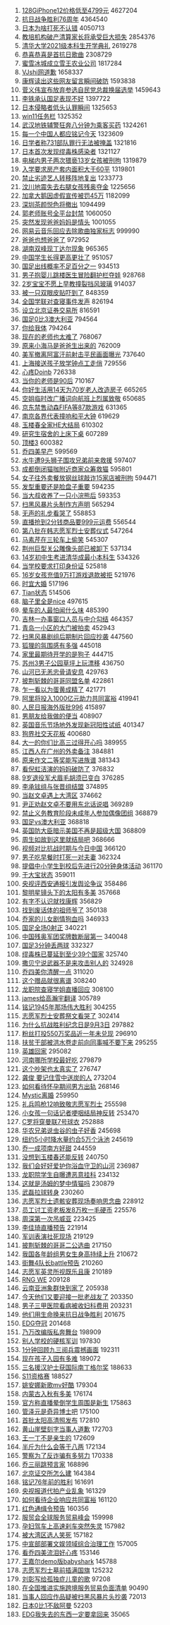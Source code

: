 1. [128GiPhone12价格低至4799元](https://s.weibo.com/weibo?q=%23128GiPhone12%E4%BB%B7%E6%A0%BC%E4%BD%8E%E8%87%B34799%E5%85%83%23&Refer=top) 4627204
1. [抗日战争胜利76周年](https://s.weibo.com/weibo?q=%23%E6%8A%97%E6%97%A5%E6%88%98%E4%BA%89%E8%83%9C%E5%88%A976%E5%91%A8%E5%B9%B4%23&Refer=top) 4364540
1. [日本为啥打死不认错](https://s.weibo.com/weibo?q=%23%E6%97%A5%E6%9C%AC%E4%B8%BA%E5%95%A5%E6%89%93%E6%AD%BB%E4%B8%8D%E8%AE%A4%E9%94%99%23&Refer=top) 4050713
1. [教培机构破产清算家长将承受巨大损失](https://s.weibo.com/weibo?q=%23%E6%95%99%E5%9F%B9%E6%9C%BA%E6%9E%84%E7%A0%B4%E4%BA%A7%E6%B8%85%E7%AE%97%E5%AE%B6%E9%95%BF%E5%B0%86%E6%89%BF%E5%8F%97%E5%B7%A8%E5%A4%A7%E6%8D%9F%E5%A4%B1%23&Refer=top) 2854376
1. [清华大学2021级本科生开学典礼](https://s.weibo.com/weibo?q=%23%E6%B8%85%E5%8D%8E%E5%A4%A7%E5%AD%A62021%E7%BA%A7%E6%9C%AC%E7%A7%91%E7%94%9F%E5%BC%80%E5%AD%A6%E5%85%B8%E7%A4%BC%23&Refer=top) 2619278
1. [恭喜恭喜是首抗日歌曲](https://s.weibo.com/weibo?q=%23%E6%81%AD%E5%96%9C%E6%81%AD%E5%96%9C%E6%98%AF%E9%A6%96%E6%8A%97%E6%97%A5%E6%AD%8C%E6%9B%B2%23&Refer=top) 2308729
1. [蜜雪冰城成立雪王农业公司](https://s.weibo.com/weibo?q=%23%E8%9C%9C%E9%9B%AA%E5%86%B0%E5%9F%8E%E6%88%90%E7%AB%8B%E9%9B%AA%E7%8E%8B%E5%86%9C%E4%B8%9A%E5%85%AC%E5%8F%B8%23&Refer=top) 1817284
1. [VJshi网道歉](https://s.weibo.com/weibo?q=%23VJshi%E7%BD%91%E9%81%93%E6%AD%89%23&Refer=top) 1658337
1. [康辉读出这些网友留言瞬间破防](https://s.weibo.com/weibo?q=%23%E5%BA%B7%E8%BE%89%E8%AF%BB%E5%87%BA%E8%BF%99%E4%BA%9B%E7%BD%91%E5%8F%8B%E7%95%99%E8%A8%80%E7%9E%AC%E9%97%B4%E7%A0%B4%E9%98%B2%23&Refer=top) 1593838
1. [菅义伟宣布放弃参选自民党总裁换届选举](https://s.weibo.com/weibo?q=%23%E8%8F%85%E4%B9%89%E4%BC%9F%E5%AE%A3%E5%B8%83%E6%94%BE%E5%BC%83%E5%8F%82%E9%80%89%E8%87%AA%E6%B0%91%E5%85%9A%E6%80%BB%E8%A3%81%E6%8D%A2%E5%B1%8A%E9%80%89%E4%B8%BE%23&Refer=top) 1459643
1. [李铁承认国足表现不好](https://s.weibo.com/weibo?q=%23%E6%9D%8E%E9%93%81%E6%89%BF%E8%AE%A4%E5%9B%BD%E8%B6%B3%E8%A1%A8%E7%8E%B0%E4%B8%8D%E5%A5%BD%23&Refer=top) 1397722
1. [日本侵略者低头认罪瞬间](https://s.weibo.com/weibo?q=%23%E6%97%A5%E6%9C%AC%E4%BE%B5%E7%95%A5%E8%80%85%E4%BD%8E%E5%A4%B4%E8%AE%A4%E7%BD%AA%E7%9E%AC%E9%97%B4%23&Refer=top) 1325653
1. [win11任务栏](https://s.weibo.com/weibo?q=win11%E4%BB%BB%E5%8A%A1%E6%A0%8F&Refer=top) 1325352
1. [武汉地铁辅警狂奔八分钟为乘客买药](https://s.weibo.com/weibo?q=%23%E6%AD%A6%E6%B1%89%E5%9C%B0%E9%93%81%E8%BE%85%E8%AD%A6%E7%8B%82%E5%A5%94%E5%85%AB%E5%88%86%E9%92%9F%E4%B8%BA%E4%B9%98%E5%AE%A2%E4%B9%B0%E8%8D%AF%23&Refer=top) 1324261
1. [每一个中国人都应铭记今天](https://s.weibo.com/weibo?q=%23%E6%AF%8F%E4%B8%80%E4%B8%AA%E4%B8%AD%E5%9B%BD%E4%BA%BA%E9%83%BD%E5%BA%94%E9%93%AD%E8%AE%B0%E4%BB%8A%E5%A4%A9%23&Refer=top) 1323609
1. [日学者称731部队罪行无法被掩盖](https://s.weibo.com/weibo?q=%23%E6%97%A5%E5%AD%A6%E8%80%85%E7%A7%B0731%E9%83%A8%E9%98%9F%E7%BD%AA%E8%A1%8C%E6%97%A0%E6%B3%95%E8%A2%AB%E6%8E%A9%E7%9B%96%23&Refer=top) 1321816
1. [日本首次发现缪毒株感染者](https://s.weibo.com/weibo?q=%23%E6%97%A5%E6%9C%AC%E9%A6%96%E6%AC%A1%E5%8F%91%E7%8E%B0%E7%BC%AA%E6%AF%92%E6%A0%AA%E6%84%9F%E6%9F%93%E8%80%85%23&Refer=top) 1321127
1. [电梯内男子两次猥亵13岁女孩被刑拘](https://s.weibo.com/weibo?q=%23%E7%94%B5%E6%A2%AF%E5%86%85%E7%94%B7%E5%AD%90%E4%B8%A4%E6%AC%A1%E7%8C%A5%E4%BA%B513%E5%B2%81%E5%A5%B3%E5%AD%A9%E8%A2%AB%E5%88%91%E6%8B%98%23&Refer=top) 1319879
1. [入学要求房产套内面积大于60平](https://s.weibo.com/weibo?q=%23%E5%85%A5%E5%AD%A6%E8%A6%81%E6%B1%82%E6%88%BF%E4%BA%A7%E5%A5%97%E5%86%85%E9%9D%A2%E7%A7%AF%E5%A4%A7%E4%BA%8E60%E5%B9%B3%23&Refer=top) 1319801
1. [禁止劣迹艺人转移阵地复出](https://s.weibo.com/weibo?q=%23%E7%A6%81%E6%AD%A2%E5%8A%A3%E8%BF%B9%E8%89%BA%E4%BA%BA%E8%BD%AC%E7%A7%BB%E9%98%B5%E5%9C%B0%E5%A4%8D%E5%87%BA%23&Refer=top) 1233773
1. [汶川地震失去右腿女孩残奥夺金](https://s.weibo.com/weibo?q=%23%E6%B1%B6%E5%B7%9D%E5%9C%B0%E9%9C%87%E5%A4%B1%E5%8E%BB%E5%8F%B3%E8%85%BF%E5%A5%B3%E5%AD%A9%E6%AE%8B%E5%A5%A5%E5%A4%BA%E9%87%91%23&Refer=top) 1225656
1. [加拿大鹅因虚假宣传被罚45万](https://s.weibo.com/weibo?q=%E5%8A%A0%E6%8B%BF%E5%A4%A7%E9%B9%85%E5%9B%A0%E8%99%9A%E5%81%87%E5%AE%A3%E4%BC%A0%E8%A2%AB%E7%BD%9A45%E4%B8%87&Refer=top) 1182099
1. [深圳茶颜悦色将撤出](https://s.weibo.com/weibo?q=%23%E6%B7%B1%E5%9C%B3%E8%8C%B6%E9%A2%9C%E6%82%A6%E8%89%B2%E5%B0%86%E6%92%A4%E5%87%BA%23&Refer=top) 1094499
1. [郭老师账号全平台封禁](https://s.weibo.com/weibo?q=%E9%83%AD%E8%80%81%E5%B8%88%E8%B4%A6%E5%8F%B7%E5%85%A8%E5%B9%B3%E5%8F%B0%E5%B0%81%E7%A6%81&Refer=top) 1060050
1. [突然发现爸爸妈妈是情头](https://s.weibo.com/weibo?q=%23%E7%AA%81%E7%84%B6%E5%8F%91%E7%8E%B0%E7%88%B8%E7%88%B8%E5%A6%88%E5%A6%88%E6%98%AF%E6%83%85%E5%A4%B4%23&Refer=top) 1001055
1. [网易云音乐回应去除歌曲独家标志](https://s.weibo.com/weibo?q=%23%E7%BD%91%E6%98%93%E4%BA%91%E9%9F%B3%E4%B9%90%E5%9B%9E%E5%BA%94%E5%8E%BB%E9%99%A4%E6%AD%8C%E6%9B%B2%E7%8B%AC%E5%AE%B6%E6%A0%87%E5%BF%97%23&Refer=top) 999990
1. [爸爸也想爸爸了](https://s.weibo.com/weibo?q=%23%E7%88%B8%E7%88%B8%E4%B9%9F%E6%83%B3%E7%88%B8%E7%88%B8%E4%BA%86%23&Refer=top) 972952
1. [湖南双峰现丁达尔现象](https://s.weibo.com/weibo?q=%E6%B9%96%E5%8D%97%E5%8F%8C%E5%B3%B0%E7%8E%B0%E4%B8%81%E8%BE%BE%E5%B0%94%E7%8E%B0%E8%B1%A1&Refer=top) 965365
1. [中国学生长得更高更壮了](https://s.weibo.com/weibo?q=%23%E4%B8%AD%E5%9B%BD%E5%AD%A6%E7%94%9F%E9%95%BF%E5%BE%97%E6%9B%B4%E9%AB%98%E6%9B%B4%E5%A3%AE%E4%BA%86%23&Refer=top) 951057
1. [国足出线概率不足百分之一](https://s.weibo.com/weibo?q=%23%E5%9B%BD%E8%B6%B3%E5%87%BA%E7%BA%BF%E6%A6%82%E7%8E%87%E4%B8%8D%E8%B6%B3%E7%99%BE%E5%88%86%E4%B9%8B%E4%B8%80%23&Refer=top) 934513
1. [男子抱婴儿跳楼医生冒险翻护栏夺娃](https://s.weibo.com/weibo?q=%23%E7%94%B7%E5%AD%90%E6%8A%B1%E5%A9%B4%E5%84%BF%E8%B7%B3%E6%A5%BC%E5%8C%BB%E7%94%9F%E5%86%92%E9%99%A9%E7%BF%BB%E6%8A%A4%E6%A0%8F%E5%A4%BA%E5%A8%83%23&Refer=top) 928768
1. [2岁宝宝不愿上早教撞裂挡风玻璃](https://s.weibo.com/weibo?q=%232%E5%B2%81%E5%AE%9D%E5%AE%9D%E4%B8%8D%E6%84%BF%E4%B8%8A%E6%97%A9%E6%95%99%E6%92%9E%E8%A3%82%E6%8C%A1%E9%A3%8E%E7%8E%BB%E7%92%83%23&Refer=top) 914037
1. [被一只双眼皮贴吓到了](https://s.weibo.com/weibo?q=%23%E8%A2%AB%E4%B8%80%E5%8F%AA%E5%8F%8C%E7%9C%BC%E7%9A%AE%E8%B4%B4%E5%90%93%E5%88%B0%E4%BA%86%23&Refer=top) 848359
1. [全国学联对查寝事件发声](https://s.weibo.com/weibo?q=%23%E5%85%A8%E5%9B%BD%E5%AD%A6%E8%81%94%E5%AF%B9%E6%9F%A5%E5%AF%9D%E4%BA%8B%E4%BB%B6%E5%8F%91%E5%A3%B0%23&Refer=top) 826194
1. [设立北京证券交易所](https://s.weibo.com/weibo?q=%23%E8%AE%BE%E7%AB%8B%E5%8C%97%E4%BA%AC%E8%AF%81%E5%88%B8%E4%BA%A4%E6%98%93%E6%89%80%23&Refer=top) 816591
1. [国足0比3澳大利亚](https://s.weibo.com/weibo?q=%E5%9B%BD%E8%B6%B30%E6%AF%943%E6%BE%B3%E5%A4%A7%E5%88%A9%E4%BA%9A&Refer=top) 794564
1. [你给我体](https://s.weibo.com/weibo?q=%E4%BD%A0%E7%BB%99%E6%88%91%E4%BD%93&Refer=top) 794264
1. [现在的老师也太难了](https://s.weibo.com/weibo?q=%23%E7%8E%B0%E5%9C%A8%E7%9A%84%E8%80%81%E5%B8%88%E4%B9%9F%E5%A4%AA%E9%9A%BE%E4%BA%86%23&Refer=top) 768067
1. [原来小海马是爸爸生出来的](https://s.weibo.com/weibo?q=%23%E5%8E%9F%E6%9D%A5%E5%B0%8F%E6%B5%B7%E9%A9%AC%E6%98%AF%E7%88%B8%E7%88%B8%E7%94%9F%E5%87%BA%E6%9D%A5%E7%9A%84%23&Refer=top) 762009
1. [美军撤离阿富汗前射击平民画面曝光](https://s.weibo.com/weibo?q=%23%E7%BE%8E%E5%86%9B%E6%92%A4%E7%A6%BB%E9%98%BF%E5%AF%8C%E6%B1%97%E5%89%8D%E5%B0%84%E5%87%BB%E5%B9%B3%E6%B0%91%E7%94%BB%E9%9D%A2%E6%9B%9D%E5%85%89%23&Refer=top) 737640
1. [上海接送孩子放学钟点工走俏](https://s.weibo.com/weibo?q=%23%E4%B8%8A%E6%B5%B7%E6%8E%A5%E9%80%81%E5%AD%A9%E5%AD%90%E6%94%BE%E5%AD%A6%E9%92%9F%E7%82%B9%E5%B7%A5%E8%B5%B0%E4%BF%8F%23&Refer=top) 729556
1. [心疼Doinb](https://s.weibo.com/weibo?q=%23%E5%BF%83%E7%96%BCDoinb%23&Refer=top) 726338
1. [当你的老师是90后](https://s.weibo.com/weibo?q=%23%E5%BD%93%E4%BD%A0%E7%9A%84%E8%80%81%E5%B8%88%E6%98%AF90%E5%90%8E%23&Refer=top) 710167
1. [你好生活用14天为70岁老人改造房子](https://s.weibo.com/weibo?q=%23%E4%BD%A0%E5%A5%BD%E7%94%9F%E6%B4%BB%E7%94%A814%E5%A4%A9%E4%B8%BA70%E5%B2%81%E8%80%81%E4%BA%BA%E6%94%B9%E9%80%A0%E6%88%BF%E5%AD%90%23&Refer=top) 665265
1. [空姐临时改广播词向航班上烈属致敬](https://s.weibo.com/weibo?q=%23%E7%A9%BA%E5%A7%90%E4%B8%B4%E6%97%B6%E6%94%B9%E5%B9%BF%E6%92%AD%E8%AF%8D%E5%90%91%E8%88%AA%E7%8F%AD%E4%B8%8A%E7%83%88%E5%B1%9E%E8%87%B4%E6%95%AC%23&Refer=top) 650685
1. [京东禁售动森FIFA等87款游戏](https://s.weibo.com/weibo?q=%23%E4%BA%AC%E4%B8%9C%E7%A6%81%E5%94%AE%E5%8A%A8%E6%A3%AEFIFA%E7%AD%8987%E6%AC%BE%E6%B8%B8%E6%88%8F%23&Refer=top) 631365
1. [南京各界代表撞响和平大钟](https://s.weibo.com/weibo?q=%23%E5%8D%97%E4%BA%AC%E5%90%84%E7%95%8C%E4%BB%A3%E8%A1%A8%E6%92%9E%E5%93%8D%E5%92%8C%E5%B9%B3%E5%A4%A7%E9%92%9F%23&Refer=top) 619629
1. [玉楼春全家HE大结局](https://s.weibo.com/weibo?q=%23%E7%8E%89%E6%A5%BC%E6%98%A5%E5%85%A8%E5%AE%B6HE%E5%A4%A7%E7%BB%93%E5%B1%80%23&Refer=top) 610302
1. [研究生宿舍的上床下桌](https://s.weibo.com/weibo?q=%23%E7%A0%94%E7%A9%B6%E7%94%9F%E5%AE%BF%E8%88%8D%E7%9A%84%E4%B8%8A%E5%BA%8A%E4%B8%8B%E6%A1%8C%23&Refer=top) 607289
1. [顶楼3](https://s.weibo.com/weibo?q=%E9%A1%B6%E6%A5%BC3&Refer=top) 600382
1. [乔四美早产](https://s.weibo.com/weibo?q=%23%E4%B9%94%E5%9B%9B%E7%BE%8E%E6%97%A9%E4%BA%A7%23&Refer=top) 599569
1. [水牛遭9头狮子围攻兄弟前来救援](https://s.weibo.com/weibo?q=%23%E6%B0%B4%E7%89%9B%E9%81%AD9%E5%A4%B4%E7%8B%AE%E5%AD%90%E5%9B%B4%E6%94%BB%E5%85%84%E5%BC%9F%E5%89%8D%E6%9D%A5%E6%95%91%E6%8F%B4%23&Refer=top) 597407
1. [成都倒闭猫咖附近商家众筹救猫](https://s.weibo.com/weibo?q=%23%E6%88%90%E9%83%BD%E5%80%92%E9%97%AD%E7%8C%AB%E5%92%96%E9%99%84%E8%BF%91%E5%95%86%E5%AE%B6%E4%BC%97%E7%AD%B9%E6%95%91%E7%8C%AB%23&Refer=top) 595801
1. [女子往外卖餐放钢丝球敲诈15家店被刑拘](https://s.weibo.com/weibo?q=%23%E5%A5%B3%E5%AD%90%E5%BE%80%E5%A4%96%E5%8D%96%E9%A4%90%E6%94%BE%E9%92%A2%E4%B8%9D%E7%90%83%E6%95%B2%E8%AF%8815%E5%AE%B6%E5%BA%97%E8%A2%AB%E5%88%91%E6%8B%98%23&Refer=top) 594471
1. [发型重要还是脸盘子重要](https://s.weibo.com/weibo?q=%23%E5%8F%91%E5%9E%8B%E9%87%8D%E8%A6%81%E8%BF%98%E6%98%AF%E8%84%B8%E7%9B%98%E5%AD%90%E9%87%8D%E8%A6%81%23&Refer=top) 594235
1. [当大叔收养了一只小浣熊后](https://s.weibo.com/weibo?q=%23%E5%BD%93%E5%A4%A7%E5%8F%94%E6%94%B6%E5%85%BB%E4%BA%86%E4%B8%80%E5%8F%AA%E5%B0%8F%E6%B5%A3%E7%86%8A%E5%90%8E%23&Refer=top) 593353
1. [扫黑风暴片头制作方声明](https://s.weibo.com/weibo?q=%23%E6%89%AB%E9%BB%91%E9%A3%8E%E6%9A%B4%E7%89%87%E5%A4%B4%E5%88%B6%E4%BD%9C%E6%96%B9%E5%A3%B0%E6%98%8E%23&Refer=top) 565294
1. [无声的礼步看哭了](https://s.weibo.com/weibo?q=%23%E6%97%A0%E5%A3%B0%E7%9A%84%E7%A4%BC%E6%AD%A5%E7%9C%8B%E5%93%AD%E4%BA%86%23&Refer=top) 558853
1. [直播抢到2分钱商品要999元运费](https://s.weibo.com/weibo?q=%23%E7%9B%B4%E6%92%AD%E6%8A%A2%E5%88%B02%E5%88%86%E9%92%B1%E5%95%86%E5%93%81%E8%A6%81999%E5%85%83%E8%BF%90%E8%B4%B9%23&Refer=top) 556544
1. [第八批在韩志愿军烈士安葬仪式](https://s.weibo.com/weibo?q=%23%E7%AC%AC%E5%85%AB%E6%89%B9%E5%9C%A8%E9%9F%A9%E5%BF%97%E6%84%BF%E5%86%9B%E7%83%88%E5%A3%AB%E5%AE%89%E8%91%AC%E4%BB%AA%E5%BC%8F%23&Refer=top) 547264
1. [马素芹在三轮车上偷笑](https://s.weibo.com/weibo?q=%23%E9%A9%AC%E7%B4%A0%E8%8A%B9%E5%9C%A8%E4%B8%89%E8%BD%AE%E8%BD%A6%E4%B8%8A%E5%81%B7%E7%AC%91%23&Refer=top) 545307
1. [荆州巨型关公雕像头部已被卸下](https://s.weibo.com/weibo?q=%23%E8%8D%86%E5%B7%9E%E5%B7%A8%E5%9E%8B%E5%85%B3%E5%85%AC%E9%9B%95%E5%83%8F%E5%A4%B4%E9%83%A8%E5%B7%B2%E8%A2%AB%E5%8D%B8%E4%B8%8B%23&Refer=top) 537134
1. [14岁初中生考进清华成最小本科生](https://s.weibo.com/weibo?q=%2314%E5%B2%81%E5%88%9D%E4%B8%AD%E7%94%9F%E8%80%83%E8%BF%9B%E6%B8%85%E5%8D%8E%E6%88%90%E6%9C%80%E5%B0%8F%E6%9C%AC%E7%A7%91%E7%94%9F%23&Refer=top) 534326
1. [当学校要求打印身份证](https://s.weibo.com/weibo?q=%23%E5%BD%93%E5%AD%A6%E6%A0%A1%E8%A6%81%E6%B1%82%E6%89%93%E5%8D%B0%E8%BA%AB%E4%BB%BD%E8%AF%81%23&Refer=top) 525818
1. [16岁女孩充值9万打游戏退款被拒](https://s.weibo.com/weibo?q=%2316%E5%B2%81%E5%A5%B3%E5%AD%A9%E5%85%85%E5%80%BC9%E4%B8%87%E6%89%93%E6%B8%B8%E6%88%8F%E9%80%80%E6%AC%BE%E8%A2%AB%E6%8B%92%23&Refer=top) 521976
1. [时宜大婚](https://s.weibo.com/weibo?q=%23%E6%97%B6%E5%AE%9C%E5%A4%A7%E5%A9%9A%23&Refer=top) 517196
1. [Tian状态](https://s.weibo.com/weibo?q=%23Tian%E7%8A%B6%E6%80%81%23&Refer=top) 514506
1. [脑子里全是nice](https://s.weibo.com/weibo?q=%23%E8%84%91%E5%AD%90%E9%87%8C%E5%85%A8%E6%98%AFnice%23&Refer=top) 497615
1. [晕车的人最怕闻什么味](https://s.weibo.com/weibo?q=%23%E6%99%95%E8%BD%A6%E7%9A%84%E4%BA%BA%E6%9C%80%E6%80%95%E9%97%BB%E4%BB%80%E4%B9%88%E5%91%B3%23&Refer=top) 485390
1. [吉林一办事窗口人员与中介勾结](https://s.weibo.com/weibo?q=%23%E5%90%89%E6%9E%97%E4%B8%80%E5%8A%9E%E4%BA%8B%E7%AA%97%E5%8F%A3%E4%BA%BA%E5%91%98%E4%B8%8E%E4%B8%AD%E4%BB%8B%E5%8B%BE%E7%BB%93%23&Refer=top) 464357
1. [青岛一小区的大门被拍卖](https://s.weibo.com/weibo?q=%23%E9%9D%92%E5%B2%9B%E4%B8%80%E5%B0%8F%E5%8C%BA%E7%9A%84%E5%A4%A7%E9%97%A8%E8%A2%AB%E6%8B%8D%E5%8D%96%23&Refer=top) 452943
1. [扫黑风暴剧组后期制片回应抄袭](https://s.weibo.com/weibo?q=%23%E6%89%AB%E9%BB%91%E9%A3%8E%E6%9A%B4%E5%89%A7%E7%BB%84%E5%90%8E%E6%9C%9F%E5%88%B6%E7%89%87%E5%9B%9E%E5%BA%94%E6%8A%84%E8%A2%AD%23&Refer=top) 447560
1. [狐狸的氛围感有多强](https://s.weibo.com/weibo?q=%23%E7%8B%90%E7%8B%B8%E7%9A%84%E6%B0%9B%E5%9B%B4%E6%84%9F%E6%9C%89%E5%A4%9A%E5%BC%BA%23&Refer=top) 445018
1. [家里最期待开学的是狗子](https://s.weibo.com/weibo?q=%23%E5%AE%B6%E9%87%8C%E6%9C%80%E6%9C%9F%E5%BE%85%E5%BC%80%E5%AD%A6%E7%9A%84%E6%98%AF%E7%8B%97%E5%AD%90%23&Refer=top) 444715
1. [苏州3男子公园草坪上玩漂移](https://s.weibo.com/weibo?q=%23%E8%8B%8F%E5%B7%9E3%E7%94%B7%E5%AD%90%E5%85%AC%E5%9B%AD%E8%8D%89%E5%9D%AA%E4%B8%8A%E7%8E%A9%E6%BC%82%E7%A7%BB%23&Refer=top) 436750
1. [山河已无恙忠骨请安息](https://s.weibo.com/weibo?q=%23%E5%B1%B1%E6%B2%B3%E5%B7%B2%E6%97%A0%E6%81%99%E5%BF%A0%E9%AA%A8%E8%AF%B7%E5%AE%89%E6%81%AF%23&Refer=top) 429763
1. [披荆斩棘的哥哥同盟名单](https://s.weibo.com/weibo?q=%23%E6%8A%AB%E8%8D%86%E6%96%A9%E6%A3%98%E7%9A%84%E5%93%A5%E5%93%A5%E5%90%8C%E7%9B%9F%E5%90%8D%E5%8D%95%23&Refer=top) 422861
1. [乍一看以为蛋黄成精了](https://s.weibo.com/weibo?q=%23%E4%B9%8D%E4%B8%80%E7%9C%8B%E4%BB%A5%E4%B8%BA%E8%9B%8B%E9%BB%84%E6%88%90%E7%B2%BE%E4%BA%86%23&Refer=top) 421771
1. [阿里将投入1000亿元助力共同富裕](https://s.weibo.com/weibo?q=%23%E9%98%BF%E9%87%8C%E5%B0%86%E6%8A%95%E5%85%A51000%E4%BA%BF%E5%85%83%E5%8A%A9%E5%8A%9B%E5%85%B1%E5%90%8C%E5%AF%8C%E8%A3%95%23&Refer=top) 419941
1. [人民日报海外版批996](https://s.weibo.com/weibo?q=%23%E4%BA%BA%E6%B0%91%E6%97%A5%E6%8A%A5%E6%B5%B7%E5%A4%96%E7%89%88%E6%89%B9996%23&Refer=top) 415897
1. [男朋友给我做的便当](https://s.weibo.com/weibo?q=%23%E7%94%B7%E6%9C%8B%E5%8F%8B%E7%BB%99%E6%88%91%E5%81%9A%E7%9A%84%E4%BE%BF%E5%BD%93%23&Refer=top) 408907
1. [英国音乐节场地外发现新冠阳性试纸](https://s.weibo.com/weibo?q=%23%E8%8B%B1%E5%9B%BD%E9%9F%B3%E4%B9%90%E8%8A%82%E5%9C%BA%E5%9C%B0%E5%A4%96%E5%8F%91%E7%8E%B0%E6%96%B0%E5%86%A0%E9%98%B3%E6%80%A7%E8%AF%95%E7%BA%B8%23&Refer=top) 401347
1. [狗界社交天花板](https://s.weibo.com/weibo?q=%23%E7%8B%97%E7%95%8C%E7%A4%BE%E4%BA%A4%E5%A4%A9%E8%8A%B1%E6%9D%BF%23&Refer=top) 400680
1. [大一的你们比高三过得开心吗](https://s.weibo.com/weibo?q=%23%E5%A4%A7%E4%B8%80%E7%9A%84%E4%BD%A0%E4%BB%AC%E6%AF%94%E9%AB%98%E4%B8%89%E8%BF%87%E5%BE%97%E5%BC%80%E5%BF%83%E5%90%97%23&Refer=top) 389955
1. [江西人在广州的外卖备注](https://s.weibo.com/weibo?q=%23%E6%B1%9F%E8%A5%BF%E4%BA%BA%E5%9C%A8%E5%B9%BF%E5%B7%9E%E7%9A%84%E5%A4%96%E5%8D%96%E5%A4%87%E6%B3%A8%23&Refer=top) 384881
1. [原来作文二等奖能写进族谱](https://s.weibo.com/weibo?q=%23%E5%8E%9F%E6%9D%A5%E4%BD%9C%E6%96%87%E4%BA%8C%E7%AD%89%E5%A5%96%E8%83%BD%E5%86%99%E8%BF%9B%E6%97%8F%E8%B0%B1%23&Refer=top) 381343
1. [看倪虹洁演的妈妈破防了](https://s.weibo.com/weibo?q=%23%E7%9C%8B%E5%80%AA%E8%99%B9%E6%B4%81%E6%BC%94%E7%9A%84%E5%A6%88%E5%A6%88%E7%A0%B4%E9%98%B2%E4%BA%86%23&Refer=top) 376832
1. [9岁退役军犬眉毛胡须已变白](https://s.weibo.com/weibo?q=%239%E5%B2%81%E9%80%80%E5%BD%B9%E5%86%9B%E7%8A%AC%E7%9C%89%E6%AF%9B%E8%83%A1%E9%A1%BB%E5%B7%B2%E5%8F%98%E7%99%BD%23&Refer=top) 376285
1. [李承铉组与张晋组结盟](https://s.weibo.com/weibo?q=%23%E6%9D%8E%E6%89%BF%E9%93%89%E7%BB%84%E4%B8%8E%E5%BC%A0%E6%99%8B%E7%BB%84%E7%BB%93%E7%9B%9F%23&Refer=top) 374895
1. [当赵文卓遇上大湾区](https://s.weibo.com/weibo?q=%23%E5%BD%93%E8%B5%B5%E6%96%87%E5%8D%93%E9%81%87%E4%B8%8A%E5%A4%A7%E6%B9%BE%E5%8C%BA%23&Refer=top) 374662
1. [尹正劝赵文卓不要用东北话说唱](https://s.weibo.com/weibo?q=%23%E5%B0%B9%E6%AD%A3%E5%8A%9D%E8%B5%B5%E6%96%87%E5%8D%93%E4%B8%8D%E8%A6%81%E7%94%A8%E4%B8%9C%E5%8C%97%E8%AF%9D%E8%AF%B4%E5%94%B1%23&Refer=top) 369289
1. [禁止义务教育阶段未成年人参加偶像团组](https://s.weibo.com/weibo?q=%23%E7%A6%81%E6%AD%A2%E4%B9%89%E5%8A%A1%E6%95%99%E8%82%B2%E9%98%B6%E6%AE%B5%E6%9C%AA%E6%88%90%E5%B9%B4%E4%BA%BA%E5%8F%82%E5%8A%A0%E5%81%B6%E5%83%8F%E5%9B%A2%E7%BB%84%23&Refer=top) 368879
1. [国足vs澳大利亚](https://s.weibo.com/weibo?q=%23%E5%9B%BD%E8%B6%B3vs%E6%BE%B3%E5%A4%A7%E5%88%A9%E4%BA%9A%23&Refer=top) 368818
1. [英国防大臣暗示美国不再是超级大国](https://s.weibo.com/weibo?q=%23%E8%8B%B1%E5%9B%BD%E9%98%B2%E5%A4%A7%E8%87%A3%E6%9A%97%E7%A4%BA%E7%BE%8E%E5%9B%BD%E4%B8%8D%E5%86%8D%E6%98%AF%E8%B6%85%E7%BA%A7%E5%A4%A7%E5%9B%BD%23&Refer=top) 368809
1. [周生如故到这里就结局吧](https://s.weibo.com/weibo?q=%23%E5%91%A8%E7%94%9F%E5%A6%82%E6%95%85%E5%88%B0%E8%BF%99%E9%87%8C%E5%B0%B1%E7%BB%93%E5%B1%80%E5%90%A7%23&Refer=top) 368666
1. [视频对比抗战时期与今日中国](https://s.weibo.com/weibo?q=%23%E8%A7%86%E9%A2%91%E5%AF%B9%E6%AF%94%E6%8A%97%E6%88%98%E6%97%B6%E6%9C%9F%E4%B8%8E%E4%BB%8A%E6%97%A5%E4%B8%AD%E5%9B%BD%23&Refer=top) 366120
1. [男子吃早餐时打死一对夫妻](https://s.weibo.com/weibo?q=%23%E7%94%B7%E5%AD%90%E5%90%83%E6%97%A9%E9%A4%90%E6%97%B6%E6%89%93%E6%AD%BB%E4%B8%80%E5%AF%B9%E5%A4%AB%E5%A6%BB%23&Refer=top) 362324
1. [提倡中小学生到校后先进行20分钟身体活动](https://s.weibo.com/weibo?q=%23%E6%8F%90%E5%80%A1%E4%B8%AD%E5%B0%8F%E5%AD%A6%E7%94%9F%E5%88%B0%E6%A0%A1%E5%90%8E%E5%85%88%E8%BF%9B%E8%A1%8C20%E5%88%86%E9%92%9F%E8%BA%AB%E4%BD%93%E6%B4%BB%E5%8A%A8%23&Refer=top) 361170
1. [于大宝状态](https://s.weibo.com/weibo?q=%23%E4%BA%8E%E5%A4%A7%E5%AE%9D%E7%8A%B6%E6%80%81%23&Refer=top) 359011
1. [央视评西安通报引发舆论争议](https://s.weibo.com/weibo?q=%23%E5%A4%AE%E8%A7%86%E8%AF%84%E8%A5%BF%E5%AE%89%E9%80%9A%E6%8A%A5%E5%BC%95%E5%8F%91%E8%88%86%E8%AE%BA%E4%BA%89%E8%AE%AE%23&Refer=top) 358486
1. [黎明星镜头下的太阳有多美](https://s.weibo.com/weibo?q=%23%E9%BB%8E%E6%98%8E%E6%98%9F%E9%95%9C%E5%A4%B4%E4%B8%8B%E7%9A%84%E5%A4%AA%E9%98%B3%E6%9C%89%E5%A4%9A%E7%BE%8E%23&Refer=top) 357668
1. [有字不认识就找康辉](https://s.weibo.com/weibo?q=%23%E6%9C%89%E5%AD%97%E4%B8%8D%E8%AE%A4%E8%AF%86%E5%B0%B1%E6%89%BE%E5%BA%B7%E8%BE%89%23&Refer=top) 356829
1. [找到废话体的祖师爷了](https://s.weibo.com/weibo?q=%23%E6%89%BE%E5%88%B0%E5%BA%9F%E8%AF%9D%E4%BD%93%E7%9A%84%E7%A5%96%E5%B8%88%E7%88%B7%E4%BA%86%23&Refer=top) 350138
1. [乔家的儿女剧情狗血吗](https://s.weibo.com/weibo?q=%23%E4%B9%94%E5%AE%B6%E7%9A%84%E5%84%BF%E5%A5%B3%E5%89%A7%E6%83%85%E7%8B%97%E8%A1%80%E5%90%97%23&Refer=top) 346933
1. [国足全场0射正](https://s.weibo.com/weibo?q=%23%E5%9B%BD%E8%B6%B3%E5%85%A8%E5%9C%BA0%E5%B0%84%E6%AD%A3%23&Refer=top) 340221
1. [中国残奥军团奖牌数断层第一](https://s.weibo.com/weibo?q=%23%E4%B8%AD%E5%9B%BD%E6%AE%8B%E5%A5%A5%E5%86%9B%E5%9B%A2%E5%A5%96%E7%89%8C%E6%95%B0%E6%96%AD%E5%B1%82%E7%AC%AC%E4%B8%80%23&Refer=top) 340048
1. [国足3分钟丢两球](https://s.weibo.com/weibo?q=%23%E5%9B%BD%E8%B6%B33%E5%88%86%E9%92%9F%E4%B8%A2%E4%B8%A4%E7%90%83%23&Refer=top) 332327
1. [缪毒株已蔓延到至少39个国家](https://s.weibo.com/weibo?q=%23%E7%BC%AA%E6%AF%92%E6%A0%AA%E5%B7%B2%E8%94%93%E5%BB%B6%E5%88%B0%E8%87%B3%E5%B0%9139%E4%B8%AA%E5%9B%BD%E5%AE%B6%23&Refer=top) 325740
1. [撒贝宁说武器不是来攻击别人的](https://s.weibo.com/weibo?q=%23%E6%92%92%E8%B4%9D%E5%AE%81%E8%AF%B4%E6%AD%A6%E5%99%A8%E4%B8%8D%E6%98%AF%E6%9D%A5%E6%94%BB%E5%87%BB%E5%88%AB%E4%BA%BA%E7%9A%84%23&Refer=top) 324928
1. [乔四美你清醒一点](https://s.weibo.com/weibo?q=%E4%B9%94%E5%9B%9B%E7%BE%8E%E4%BD%A0%E6%B8%85%E9%86%92%E4%B8%80%E7%82%B9&Refer=top) 311020
1. [这个赠品就很离谱](https://s.weibo.com/weibo?q=%23%E8%BF%99%E4%B8%AA%E8%B5%A0%E5%93%81%E5%B0%B1%E5%BE%88%E7%A6%BB%E8%B0%B1%23&Refer=top) 308240
1. [龙职院查寝学姐直播回应](https://s.weibo.com/weibo?q=%23%E9%BE%99%E8%81%8C%E9%99%A2%E6%9F%A5%E5%AF%9D%E5%AD%A6%E5%A7%90%E7%9B%B4%E6%92%AD%E5%9B%9E%E5%BA%94%23&Refer=top) 308100
1. [james给高瀚宇翻译](https://s.weibo.com/weibo?q=%23james%E7%BB%99%E9%AB%98%E7%80%9A%E5%AE%87%E7%BF%BB%E8%AF%91%23&Refer=top) 305789
1. [铭记1945年那场伟大胜利](https://s.weibo.com/weibo?q=%23%E9%93%AD%E8%AE%B01945%E5%B9%B4%E9%82%A3%E5%9C%BA%E4%BC%9F%E5%A4%A7%E8%83%9C%E5%88%A9%23&Refer=top) 304255
1. [志愿军烈士安葬祭文看哭了](https://s.weibo.com/weibo?q=%23%E5%BF%97%E6%84%BF%E5%86%9B%E7%83%88%E5%A3%AB%E5%AE%89%E8%91%AC%E7%A5%AD%E6%96%87%E7%9C%8B%E5%93%AD%E4%BA%86%23&Refer=top) 302414
1. [为什么抗战胜利纪念日是9月3日](https://s.weibo.com/weibo?q=%E4%B8%BA%E4%BB%80%E4%B9%88%E6%8A%97%E6%88%98%E8%83%9C%E5%88%A9%E7%BA%AA%E5%BF%B5%E6%97%A5%E6%98%AF9%E6%9C%883%E6%97%A5&Refer=top) 297882
1. [粉丝打投550万奖品近一年未兑现](https://s.weibo.com/weibo?q=%23%E7%B2%89%E4%B8%9D%E6%89%93%E6%8A%95550%E4%B8%87%E5%A5%96%E5%93%81%E8%BF%91%E4%B8%80%E5%B9%B4%E6%9C%AA%E5%85%91%E7%8E%B0%23&Refer=top) 296910
1. [扶贫干部被洪水卷走前向同事喊不要下来](https://s.weibo.com/weibo?q=%23%E6%89%B6%E8%B4%AB%E5%B9%B2%E9%83%A8%E8%A2%AB%E6%B4%AA%E6%B0%B4%E5%8D%B7%E8%B5%B0%E5%89%8D%E5%90%91%E5%90%8C%E4%BA%8B%E5%96%8A%E4%B8%8D%E8%A6%81%E4%B8%8B%E6%9D%A5%23&Refer=top) 295255
1. [英雄回家](https://s.weibo.com/weibo?q=%23%E8%8B%B1%E9%9B%84%E5%9B%9E%E5%AE%B6%23&Refer=top) 295082
1. [河南哪所学校最好吃](https://s.weibo.com/weibo?q=%23%E6%B2%B3%E5%8D%97%E5%93%AA%E6%89%80%E5%AD%A6%E6%A0%A1%E6%9C%80%E5%A5%BD%E5%90%83%23&Refer=top) 279879
1. [这个吵架也太真实了](https://s.weibo.com/weibo?q=%23%E8%BF%99%E4%B8%AA%E5%90%B5%E6%9E%B6%E4%B9%9F%E5%A4%AA%E7%9C%9F%E5%AE%9E%E4%BA%86%23&Refer=top) 276747
1. [龚俊 要记住雪中送炭的人](https://s.weibo.com/weibo?q=%E9%BE%9A%E4%BF%8A%20%E8%A6%81%E8%AE%B0%E4%BD%8F%E9%9B%AA%E4%B8%AD%E9%80%81%E7%82%AD%E7%9A%84%E4%BA%BA&Refer=top) 273204
1. [如何看待怀孕期间男方出轨](https://s.weibo.com/weibo?q=%23%E5%A6%82%E4%BD%95%E7%9C%8B%E5%BE%85%E6%80%80%E5%AD%95%E6%9C%9F%E9%97%B4%E7%94%B7%E6%96%B9%E5%87%BA%E8%BD%A8%23&Refer=top) 268146
1. [Mystic离婚](https://s.weibo.com/weibo?q=%23Mystic%E7%A6%BB%E5%A9%9A%23&Refer=top) 259950
1. [礼兵鸣枪12响致敬志愿军烈士](https://s.weibo.com/weibo?q=%23%E7%A4%BC%E5%85%B5%E9%B8%A3%E6%9E%AA12%E5%93%8D%E8%87%B4%E6%95%AC%E5%BF%97%E6%84%BF%E5%86%9B%E7%83%88%E5%A3%AB%23&Refer=top) 255598
1. [小女孩一句话记者哽咽结局神反转](https://s.weibo.com/weibo?q=%23%E5%B0%8F%E5%A5%B3%E5%AD%A9%E4%B8%80%E5%8F%A5%E8%AF%9D%E8%AE%B0%E8%80%85%E5%93%BD%E5%92%BD%E7%BB%93%E5%B1%80%E7%A5%9E%E5%8F%8D%E8%BD%AC%23&Refer=top) 253470
1. [C罗将穿曼联7号球衣](https://s.weibo.com/weibo?q=%23C%E7%BD%97%E5%B0%86%E7%A9%BF%E6%9B%BC%E8%81%947%E5%8F%B7%E7%90%83%E8%A1%A3%23&Refer=top) 252888
1. [华农兄弟说虫谷的虫子好香](https://s.weibo.com/weibo?q=%23%E5%8D%8E%E5%86%9C%E5%85%84%E5%BC%9F%E8%AF%B4%E8%99%AB%E8%B0%B7%E7%9A%84%E8%99%AB%E5%AD%90%E5%A5%BD%E9%A6%99%23&Refer=top) 245698
1. [纽约5小时降水量约合5万个泳池](https://s.weibo.com/weibo?q=%23%E7%BA%BD%E7%BA%A65%E5%B0%8F%E6%97%B6%E9%99%8D%E6%B0%B4%E9%87%8F%E7%BA%A6%E5%90%885%E4%B8%87%E4%B8%AA%E6%B3%B3%E6%B1%A0%23&Refer=top) 245619
1. [乔一成项南方好甜](https://s.weibo.com/weibo?q=%23%E4%B9%94%E4%B8%80%E6%88%90%E9%A1%B9%E5%8D%97%E6%96%B9%E5%A5%BD%E7%94%9C%23&Refer=top) 244559
1. [没想到玉楼春还能反转](https://s.weibo.com/weibo?q=%23%E6%B2%A1%E6%83%B3%E5%88%B0%E7%8E%89%E6%A5%BC%E6%98%A5%E8%BF%98%E8%83%BD%E5%8F%8D%E8%BD%AC%23&Refer=top) 240750
1. [我们会好好爱护你浴血守卫的山河](https://s.weibo.com/weibo?q=%E6%88%91%E4%BB%AC%E4%BC%9A%E5%A5%BD%E5%A5%BD%E7%88%B1%E6%8A%A4%E4%BD%A0%E6%B5%B4%E8%A1%80%E5%AE%88%E5%8D%AB%E7%9A%84%E5%B1%B1%E6%B2%B3&Refer=top) 236987
1. [龙职院学生自曝遭恶意挂科](https://s.weibo.com/weibo?q=%23%E9%BE%99%E8%81%8C%E9%99%A2%E5%AD%A6%E7%94%9F%E8%87%AA%E6%9B%9D%E9%81%AD%E6%81%B6%E6%84%8F%E6%8C%82%E7%A7%91%23&Refer=top) 234132
1. [这就是汤姆的梦中情猫吗](https://s.weibo.com/weibo?q=%23%E8%BF%99%E5%B0%B1%E6%98%AF%E6%B1%A4%E5%A7%86%E7%9A%84%E6%A2%A6%E4%B8%AD%E6%83%85%E7%8C%AB%E5%90%97%23&Refer=top) 230879
1. [武磊拉球转身](https://s.weibo.com/weibo?q=%23%E6%AD%A6%E7%A3%8A%E6%8B%89%E7%90%83%E8%BD%AC%E8%BA%AB%23&Refer=top) 230260
1. [志愿军烈士遗骸安葬现场奏响思念曲](https://s.weibo.com/weibo?q=%23%E5%BF%97%E6%84%BF%E5%86%9B%E7%83%88%E5%A3%AB%E9%81%97%E9%AA%B8%E5%AE%89%E8%91%AC%E7%8E%B0%E5%9C%BA%E5%A5%8F%E5%93%8D%E6%80%9D%E5%BF%B5%E6%9B%B2%23&Refer=top) 228912
1. [员工讨工资老板发8万枚一毛硬币](https://s.weibo.com/weibo?q=%23%E5%91%98%E5%B7%A5%E8%AE%A8%E5%B7%A5%E8%B5%84%E8%80%81%E6%9D%BF%E5%8F%918%E4%B8%87%E6%9E%9A%E4%B8%80%E6%AF%9B%E7%A1%AC%E5%B8%81%23&Refer=top) 225576
1. [周深第一次吊威亚](https://s.weibo.com/weibo?q=%23%E5%91%A8%E6%B7%B1%E7%AC%AC%E4%B8%80%E6%AC%A1%E5%90%8A%E5%A8%81%E4%BA%9A%23&Refer=top) 223425
1. [李佳琦直播预告](https://s.weibo.com/weibo?q=%E6%9D%8E%E4%BD%B3%E7%90%A6%E7%9B%B4%E6%92%AD%E9%A2%84%E5%91%8A&Refer=top) 221914
1. [军训表演社死现场](https://s.weibo.com/weibo?q=%23%E5%86%9B%E8%AE%AD%E8%A1%A8%E6%BC%94%E7%A4%BE%E6%AD%BB%E7%8E%B0%E5%9C%BA%23&Refer=top) 219129
1. [披荆斩棘的哥哥二公选曲](https://s.weibo.com/weibo?q=%23%E6%8A%AB%E8%8D%86%E6%96%A9%E6%A3%98%E7%9A%84%E5%93%A5%E5%93%A5%E4%BA%8C%E5%85%AC%E9%80%89%E6%9B%B2%23&Refer=top) 217150
1. [我国各年龄组男女生身高持续上升](https://s.weibo.com/weibo?q=%23%E6%88%91%E5%9B%BD%E5%90%84%E5%B9%B4%E9%BE%84%E7%BB%84%E7%94%B7%E5%A5%B3%E7%94%9F%E8%BA%AB%E9%AB%98%E6%8C%81%E7%BB%AD%E4%B8%8A%E5%8D%87%23&Refer=top) 210672
1. [街舞4队长battle预告](https://s.weibo.com/weibo?q=%23%E8%A1%97%E8%88%9E4%E9%98%9F%E9%95%BFbattle%E9%A2%84%E5%91%8A%23&Refer=top) 210260
1. [志愿军英灵所视既乐且康](https://s.weibo.com/weibo?q=%23%E5%BF%97%E6%84%BF%E5%86%9B%E8%8B%B1%E7%81%B5%E6%89%80%E8%A7%86%E6%97%A2%E4%B9%90%E4%B8%94%E5%BA%B7%23&Refer=top) 210189
1. [RNG WE](https://s.weibo.com/weibo?q=%23RNG%20WE%23&Refer=top) 209128
1. [云南亚洲象群快到家了](https://s.weibo.com/weibo?q=%E4%BA%91%E5%8D%97%E4%BA%9A%E6%B4%B2%E8%B1%A1%E7%BE%A4%E5%BF%AB%E5%88%B0%E5%AE%B6%E4%BA%86&Refer=top) 205938
1. [今天他们又要迎接一批老战友了](https://s.weibo.com/weibo?q=%23%E4%BB%8A%E5%A4%A9%E4%BB%96%E4%BB%AC%E5%8F%88%E8%A6%81%E8%BF%8E%E6%8E%A5%E4%B8%80%E6%89%B9%E8%80%81%E6%88%98%E5%8F%8B%E4%BA%86%23&Refer=top) 203350
1. [男子三甲医院看病被收妇科费用](https://s.weibo.com/weibo?q=%23%E7%94%B7%E5%AD%90%E4%B8%89%E7%94%B2%E5%8C%BB%E9%99%A2%E7%9C%8B%E7%97%85%E8%A2%AB%E6%94%B6%E5%A6%87%E7%A7%91%E8%B4%B9%E7%94%A8%23&Refer=top) 203231
1. [他们用生命换来抗日战争胜利](https://s.weibo.com/weibo?q=%23%E4%BB%96%E4%BB%AC%E7%94%A8%E7%94%9F%E5%91%BD%E6%8D%A2%E6%9D%A5%E6%8A%97%E6%97%A5%E6%88%98%E4%BA%89%E8%83%9C%E5%88%A9%23&Refer=top) 201675
1. [EDG夺冠](https://s.weibo.com/weibo?q=%23EDG%E5%A4%BA%E5%86%A0%23&Refer=top) 201468
1. [乃万改编版私奔舞台](https://s.weibo.com/weibo?q=%23%E4%B9%83%E4%B8%87%E6%94%B9%E7%BC%96%E7%89%88%E7%A7%81%E5%A5%94%E8%88%9E%E5%8F%B0%23&Refer=top) 198909
1. [别人学校的硬核军训](https://s.weibo.com/weibo?q=%23%E5%88%AB%E4%BA%BA%E5%AD%A6%E6%A0%A1%E7%9A%84%E7%A1%AC%E6%A0%B8%E5%86%9B%E8%AE%AD%23&Refer=top) 197830
1. [1分钟回顾九三阅兵震撼画面](https://s.weibo.com/weibo?q=%231%E5%88%86%E9%92%9F%E5%9B%9E%E9%A1%BE%E4%B9%9D%E4%B8%89%E9%98%85%E5%85%B5%E9%9C%87%E6%92%BC%E7%94%BB%E9%9D%A2%23&Refer=top) 192311
1. [现在孩子入园有多难](https://s.weibo.com/weibo?q=%23%E7%8E%B0%E5%9C%A8%E5%AD%A9%E5%AD%90%E5%85%A5%E5%9B%AD%E6%9C%89%E5%A4%9A%E9%9A%BE%23&Refer=top) 189072
1. [三名援汉护士获国际南丁格尔奖](https://s.weibo.com/weibo?q=%23%E4%B8%89%E5%90%8D%E6%8F%B4%E6%B1%89%E6%8A%A4%E5%A3%AB%E8%8E%B7%E5%9B%BD%E9%99%85%E5%8D%97%E4%B8%81%E6%A0%BC%E5%B0%94%E5%A5%96%23&Refer=top) 188633
1. [S11资格赛](https://s.weibo.com/weibo?q=%23S11%E8%B5%84%E6%A0%BC%E8%B5%9B%23&Refer=top) 188527
1. [姚安娜新歌mv好酷](https://s.weibo.com/weibo?q=%E5%A7%9A%E5%AE%89%E5%A8%9C%E6%96%B0%E6%AD%8Cmv%E5%A5%BD%E9%85%B7&Refer=top) 179304
1. [内蒙古入秋有多美](https://s.weibo.com/weibo?q=%23%E5%86%85%E8%92%99%E5%8F%A4%E5%85%A5%E7%A7%8B%E6%9C%89%E5%A4%9A%E7%BE%8E%23&Refer=top) 176174
1. [官方称直播晕倒学生周围是新生](https://s.weibo.com/weibo?q=%23%E5%AE%98%E6%96%B9%E7%A7%B0%E7%9B%B4%E6%92%AD%E6%99%95%E5%80%92%E5%AD%A6%E7%94%9F%E5%91%A8%E5%9B%B4%E6%98%AF%E6%96%B0%E7%94%9F%23&Refer=top) 175863
1. [管泽元是奇异博士吧](https://s.weibo.com/weibo?q=%23%E7%AE%A1%E6%B3%BD%E5%85%83%E6%98%AF%E5%A5%87%E5%BC%82%E5%8D%9A%E5%A3%AB%E5%90%A7%23&Refer=top) 175100
1. [首批太阳高清照发布](https://s.weibo.com/weibo?q=%23%E9%A6%96%E6%89%B9%E5%A4%AA%E9%98%B3%E9%AB%98%E6%B8%85%E7%85%A7%E5%8F%91%E5%B8%83%23&Refer=top) 172810
1. [黄山崖壁刻字当事人道歉](https://s.weibo.com/weibo?q=%23%E9%BB%84%E5%B1%B1%E5%B4%96%E5%A3%81%E5%88%BB%E5%AD%97%E5%BD%93%E4%BA%8B%E4%BA%BA%E9%81%93%E6%AD%89%23&Refer=top) 172703
1. [王一丁不是亲生的](https://s.weibo.com/weibo?q=%23%E7%8E%8B%E4%B8%80%E4%B8%81%E4%B8%8D%E6%98%AF%E4%BA%B2%E7%94%9F%E7%9A%84%23&Refer=top) 172609
1. [半斤为什么会等于八两](https://s.weibo.com/weibo?q=%23%E5%8D%8A%E6%96%A4%E4%B8%BA%E4%BB%80%E4%B9%88%E4%BC%9A%E7%AD%89%E4%BA%8E%E5%85%AB%E4%B8%A4%23&Refer=top) 172134
1. [警察为了反诈骗有多努力](https://s.weibo.com/weibo?q=%23%E8%AD%A6%E5%AF%9F%E4%B8%BA%E4%BA%86%E5%8F%8D%E8%AF%88%E9%AA%97%E6%9C%89%E5%A4%9A%E5%8A%AA%E5%8A%9B%23&Refer=top) 170338
1. [乔三丽跳预言家](https://s.weibo.com/weibo?q=%23%E4%B9%94%E4%B8%89%E4%B8%BD%E8%B7%B3%E9%A2%84%E8%A8%80%E5%AE%B6%23&Refer=top) 168896
1. [北京证交所怎么建](https://s.weibo.com/weibo?q=%23%E5%8C%97%E4%BA%AC%E8%AF%81%E4%BA%A4%E6%89%80%E6%80%8E%E4%B9%88%E5%BB%BA%23&Refer=top) 164384
1. [铭记76年前的胜利](https://s.weibo.com/weibo?q=%23%E9%93%AD%E8%AE%B076%E5%B9%B4%E5%89%8D%E7%9A%84%E8%83%9C%E5%88%A9%23&Refer=top) 161691
1. [央视报道代拍产业乱象](https://s.weibo.com/weibo?q=%23%E5%A4%AE%E8%A7%86%E6%8A%A5%E9%81%93%E4%BB%A3%E6%8B%8D%E4%BA%A7%E4%B8%9A%E4%B9%B1%E8%B1%A1%23&Refer=top) 161329
1. [如何看待企业响应共同富裕](https://s.weibo.com/weibo?q=%23%E5%A6%82%E4%BD%95%E7%9C%8B%E5%BE%85%E4%BC%81%E4%B8%9A%E5%93%8D%E5%BA%94%E5%85%B1%E5%90%8C%E5%AF%8C%E8%A3%95%23&Refer=top) 161120
1. [红色通缉令预告](https://s.weibo.com/weibo?q=%E7%BA%A2%E8%89%B2%E9%80%9A%E7%BC%89%E4%BB%A4%E9%A2%84%E5%91%8A&Refer=top) 160356
1. [服贸会全球服务贸易峰会](https://s.weibo.com/weibo?q=%23%E6%9C%8D%E8%B4%B8%E4%BC%9A%E5%85%A8%E7%90%83%E6%9C%8D%E5%8A%A1%E8%B4%B8%E6%98%93%E5%B3%B0%E4%BC%9A%23&Refer=top) 159998
1. [孕妇驾车上高速刹车突然失灵](https://s.weibo.com/weibo?q=%23%E5%AD%95%E5%A6%87%E9%A9%BE%E8%BD%A6%E4%B8%8A%E9%AB%98%E9%80%9F%E5%88%B9%E8%BD%A6%E7%AA%81%E7%84%B6%E5%A4%B1%E7%81%B5%23&Refer=top) 157982
1. [被大湾区选人笑死](https://s.weibo.com/weibo?q=%23%E8%A2%AB%E5%A4%A7%E6%B9%BE%E5%8C%BA%E9%80%89%E4%BA%BA%E7%AC%91%E6%AD%BB%23&Refer=top) 157182
1. [中宣部部署文娱领域综合治理工作](https://s.weibo.com/weibo?q=%23%E4%B8%AD%E5%AE%A3%E9%83%A8%E9%83%A8%E7%BD%B2%E6%96%87%E5%A8%B1%E9%A2%86%E5%9F%9F%E7%BB%BC%E5%90%88%E6%B2%BB%E7%90%86%E5%B7%A5%E4%BD%9C%23&Refer=top) 157005
1. [看乔四美流泪好心疼](https://s.weibo.com/weibo?q=%23%E7%9C%8B%E4%B9%94%E5%9B%9B%E7%BE%8E%E6%B5%81%E6%B3%AA%E5%A5%BD%E5%BF%83%E7%96%BC%23&Refer=top) 153146
1. [王嘉尔demo版babyshark](https://s.weibo.com/weibo?q=%23%E7%8E%8B%E5%98%89%E5%B0%94demo%E7%89%88babyshark%23&Refer=top) 145788
1. [志愿军烈士墓前插满国旗](https://s.weibo.com/weibo?q=%23%E5%BF%97%E6%84%BF%E5%86%9B%E7%83%88%E5%A3%AB%E5%A2%93%E5%89%8D%E6%8F%92%E6%BB%A1%E5%9B%BD%E6%97%97%23&Refer=top) 125232
1. [刘彰写给孤独症儿童的歌](https://s.weibo.com/weibo?q=%23%E5%88%98%E5%BD%B0%E5%86%99%E7%BB%99%E5%AD%A4%E7%8B%AC%E7%97%87%E5%84%BF%E7%AB%A5%E7%9A%84%E6%AD%8C%23&Refer=top) 97208
1. [在全国推进实施跨境服务贸易负面清单](https://s.weibo.com/weibo?q=%23%E5%9C%A8%E5%85%A8%E5%9B%BD%E6%8E%A8%E8%BF%9B%E5%AE%9E%E6%96%BD%E8%B7%A8%E5%A2%83%E6%9C%8D%E5%8A%A1%E8%B4%B8%E6%98%93%E8%B4%9F%E9%9D%A2%E6%B8%85%E5%8D%95%23&Refer=top) 90490
1. [当事人回应作品疑被扫黑风暴片头抄袭](https://s.weibo.com/weibo?q=%23%E5%BD%93%E4%BA%8B%E4%BA%BA%E5%9B%9E%E5%BA%94%E4%BD%9C%E5%93%81%E7%96%91%E8%A2%AB%E6%89%AB%E9%BB%91%E9%A3%8E%E6%9A%B4%E7%89%87%E5%A4%B4%E6%8A%84%E8%A2%AD%23&Refer=top) 72013
1. [日本0比1不敌阿曼](https://s.weibo.com/weibo?q=%23%E6%97%A5%E6%9C%AC0%E6%AF%941%E4%B8%8D%E6%95%8C%E9%98%BF%E6%9B%BC%23&Refer=top) 52203
1. [EDG我失去的东西一定要拿回来](https://s.weibo.com/weibo?q=%23EDG%E6%88%91%E5%A4%B1%E5%8E%BB%E7%9A%84%E4%B8%9C%E8%A5%BF%E4%B8%80%E5%AE%9A%E8%A6%81%E6%8B%BF%E5%9B%9E%E6%9D%A5%23&Refer=top) 35065